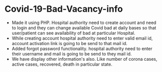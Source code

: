 # Covid-19-Bad-Vacancy-info
- Made it using PHP. Hospital authority need to create account and need to login and they can change available Covid bad at daily bases so that user/patient can see availability of bad at particular Hospital.
- While creating account hospital authority need to enter valid email id, account activation link is going to be send to that mail id.
- Added forgot password functionality. hospital authority need to enter their username and mail is going to be send to they mail id.
- We have display other information's also. Like number of corona cases, active cases, recovered, death in particular state.
